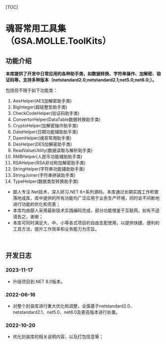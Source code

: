 [TOC]

# 魂哥常用工具集（GSA.MOLLE.ToolKits）

## 功能介绍

**本库提供了开发中日常应用的各种助手类，如数据转换、字符串操作、加解密、验证码等，支持多种版本（netstandard2.0;netstandard2.1;net5.0;net6.0;）。**

包括但不限于如下功能类：
1. AesHelper(AES加解密助手类)
1. BigInteger(超级整型助手类)
1. CheckCodeHelper(验证码助手类)
1. ConvertorHelper(DataTable数据转换助手类)
1. CryptoHelper(加解密操作助手类)
1. DateHelper(日期功能辅助助手类)
1. DawnHelper(魂哥常用助手类)
1. DesHelper(DES加解密助手类)
1. ReadValueUtility(数据读取与解析助手类)
1. RMBHelper(人民币功能辅助助手类)
1. RSAHelper(RSA非对称加解密助手类)
1. StringHelper(字符串功能辅助助手类)
1. StringJoiner(字符串拼装助手类)
1. TypeHelper(数据类型转换助手类)

- 鄙人专注.Net技术，深入研习.NET 6+系列源码。本库通过长期实践工作积累落地成库，库中提供的所有功能均广泛应用于业务生产环境，同时会不间断地进行功能的优化和完善；
- 本库均由鄙人采用最新技术实践编码完成，部分功能借鉴于互联网，如有不适请告之，谢谢；
- 本库可同时满足大、中、小等各式项目的自由支配使用，以提供快捷、便利的工具方法，提升工作效率和业务能力为宗旨。

<br>

## 开发日志

### 2023-11-17
- 升级项目到.NET 8.0版本。

### 2022-06-16
- 对整个封装库进行重大优化和调整，全面基于netstandard2.0、netstandard2.1、net5.0、net6.0及更高版本进行处置。

### 2022-10-20
- 优化封装库的相关说明内容，以及打包信息等；
